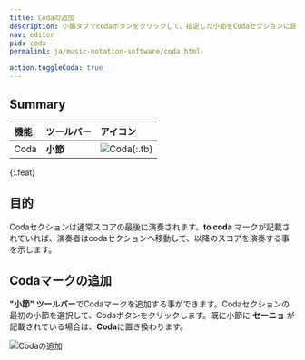 ```yaml
---
title: Codaの追加
description: 小節タブでcodaボタンをクリックして、指定した小節をCodaセクションに設定します
nav: editor
pid: coda
permalink: ja/music-notation-software/coda.html

action.toggleCoda: true
---
```


## Summary

| 機能 | ツールバー | アイコン |
|:--------|:--------|:-----|
| Coda | **小節** | ![Coda](https://prod.flat-cdn.com/img/icons/editorActions/coda.svg){:.tb} |
{:.feat}

## 目的

Codaセクションは通常スコアの最後に演奏されます。**to coda** マークが記載されていれば、演奏者はcodaセクションへ移動して、以降のスコアを演奏する事を示します。

## Codaマークの追加

**"小節" ツールバー**でCodaマークを追加する事ができます。Codaセクションの最初の小節を選択して、Codaボタンをクリックします。既に小節に **セーニョ** が記載されている場合は、**Coda**に置き換わります。 

![Codaの追加](/help/assets/img/editor/coda-toolbar.png)
